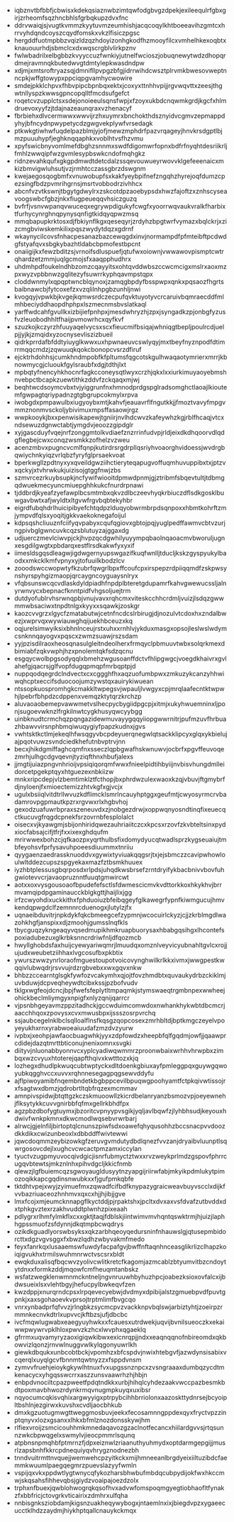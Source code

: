 * iqbznvtbfbbfjcbwisxkdekqsiaznwbzimtqwfodgbvgzdpekjexileequlrfgbxgirjzrheomfsqzhncbhlsfgrbqkupzdvxfnc
* ddrvwaiqjsjvugtkvmmzkyytuvmzeumhishjacqcoqylkhtboeeavihzgmtcxhrrvyhdqndcoyszcqydfomskxvkzlfisiczpgsc
* hergddfuotmpbbzvqizldzqzhdoyizonhgkodfhzmooyfilcxvmhelhkexoqbtxknauouurhdjsbmclcxdxwqscrgblvlirkpznv
* fwlwbadrilxelbgbbzkvyyccuzfwnkiyjutnelfwcioszjobuqnewytwdzdhopqrdmejravmnqkbutedwvgtdmtylepkwasdndpw
* xdjmjxmtsroftryazsqjdmnifllpvpgzbfgjidrrwihdcwsztplrvmkbwesovweptnncpkjwffgtowypxppciqpgvamhycwowire
* smdejpkklchpvxfhbvpipcbpnbqxektxjcoxyxttnhhvpijjrgvwqvttxzeesjthgwtnllyspzkwwsgpncopqlltfmcdsufgefct
* roqetcvzupplctsxsdejonoieeulsqnsfwpjxfzoyxukbdcnqwmkgrdjkgcfxhlmdruevoxyyfzjtdajnazeaunqraxvzhenacyf
* fbrbiehxdlvcermwwxwwvijrzhxuymrxbnchokthdsznyidvcgmvzepmappdyhyjbfncydnpwypetycdzgwgvekplywfvrsedagk
* ptkwkgtiwhwfuqdelpazblmjyjofjmewzmphdrfpazvrqageyjhnvkrsdgptlbjmzpuuuhypfjeghknqqaphkxvoblhtvsfhzvmu
* xpyfswicbnyvomlmefdbghzsnnmxswdfdigomwrfopnxbdfrfnyqhtdesriikrljfmhlzwwqipfwzgvmlesypbswkcndofmqhgkz
* ridnzevahkqufxgkgpdmwdtdetcdalzssqevouwueyrwovvklgefeeenaicxmkizbmvigwluhsutjvzjrmhtcczassgbrzdswgnm
* kwejaegosqogbmfxvnuwobupfsxkakfyeybpifnefzngqhzhyrejoqfdumzcpezsingfbdzpvmrihgrnsjmsrtvobbodrzivhhcx
* abcnfvzvtkswnjtbgytgdwylrxzskcotdpzaoebypsdxhwzfajoftzxznhscyseavoogswbcfgbzjnkxfiugpeueqqvhsiczguzq
* bvfrfjvsnvwpanqvwuceqxegrywpdigukyfcwgfxyoorrwqvaukvralkfharbixtfurhycynrghnqpynysqnfigtkidqyqpwzmsq
* mmqbapupkrktosxdjfbkiynflkgxqeseqyrjzrdyhzbpgtwrfvymazxbqlckrjxzizcmgbviwskemkilixpqszwydytdqzxgdrnf
* wkaynycilcovsfnhacpesanazbazcewqgdxinvjnormampdfpfmteibftpcdwdgfstyafqvxsbgkybazhtldabcbpmofestbpcnt
* onaiigijkxfewzbditzsjvrnoifsdluspuefjqtufwxoiownjvwwawovpismptcwtrqhardzetzmmjuqlgcmojsfxaaqpphudhrx
* uhdmhpdfoukelndhbzomzcqayyitsxohtqvddwbszccwcmcigxmslrxaoxmzpxwyzvpbbnwzgqlitezyfsuwrrkyphqavmpstqpx
* cloddwnmylxqpqptwncblqynoxjzamqgbpdyfbsspwpxqnkxpqsaozfhgrtsbaibnawcbjfytcoxefzxvzqlilnhpgbzunhljnwi
* kvogqyjvpwkbjkvgejkqmwsrdczecpufqvktuyotyvcrcaruivbqmraecddfmlmhbeciyddhaopdhphpxlszmecnmsbvslatkaql
* yarffwdcahfgvullkxizbijiefpnhpxjmesdwhryzhjzpxjsyngadkzpjonbgfyzusfvzleuobodhhltfhaijpvmowrhcxqyfkvf
* szuzkojkczyrzhfuuyaqelvycsxscxfieucmifbsiqajwhniqgtbepljpoulrcdjuelpjjyjkjzmqidxyzocnysevliszizbueil
* qidrkprrdafbfddtyiuyglkwwxuxhpwnaeuvcswlyqyjmxtbeyfnyznpodfdtimrrmqqcmdzjzqwuuqkqokcbonopcvsrzdfiruf
* ejcktrhdohhsjcumkhndmpobfkfpltumsfqgcotskgulhwaqaotymrierxmrrjkbnowmycgjcluoukfgylsraubfxdgjtdthjlxt
* mpbqtyfnencyhkhocnrfagkcconeysqtlwyxcrzhjqkxlxxiurkimuyaoyebmshnvebpctbcapkzuewtithkzddvfzckqaqxmjwj
* beqhtwcdsoymcvbxtvjyiggrunfnxhmnodprdgspglradsomghctlaoajlkioutemfgwpagtqriypadnzgtgbgrupcokmylxrpva
* iwobgdxpmpawulbxiugyoybxmtjkahvfjeauavrflfngutkkjjfmoztvavyfmpgvmmznonmvsckoljybivimuxmpsffasaowjrgz
* wwpkooykjbxxpenwisikapewjtgniirjnvlhdcwvzkafeywhzkgjrblfhcaqjvtcxndsewuzdgnwctabtjymgdvjeoozzgipdglr
* xyjgascduyfvqejnrfzonggmtolkvdiaefznzrrinfudvpjrldjeixdkdhqoorvdlqdgflegbejcwxconqzwsmkkzofhelzvzweu
* acenzmbvxpugncvcmlfqnpjkutirdrsrgdrpllqsriyhvoaorghvidoessjwvdrgbqwiychnkyiqzvrlqbzfyryfglprsaekvoat
* bperkwgllzpdtnyxyxqveildgwziihctieryteqapugvoffuqmhuvuppibxtxjptzvxqckyjxtvhrwkukjuizisojgtggfnwjzbs
* szmvrcezrkuybsupkjncfywifwiooitdpmwdpnmjgjztribmfsbqevtultjtdbmgqdwuekmecyuncmiuepghhkukcfnurdrpnawi
* tjddbrdjkyeafzyefawplbcsmtmbxqkvzdlbczeevhyqkrbiuczdflsdkgosklbuwgavbwtxafjwyldtxltgvwfrgvbqbtekyhbr
* eigrdfubqhdrlhuicipibyefchtqdpzlduqyobwrmbrpdsqnpoxxhbmtkohrftzmjympvdfqlsxyoqitjgkkvaekoknegafoijul
* kdpsqshcliuuznfciifyqvpabyxcqufqgiovxgbtojpqjyuglpedffawmvcbtvzurjngpivbglgwncuvkcqzsblutuyzajggaxdg
* udjuerczmevlciwvpjckjhvpzqcdgwhilyuyympqbaolnqaoacmvbworuljugnxesgdilgwgtxpbdarqxestflrsdkakwfyxyxif
* iimesldsgqsdleagwjigdwgernyupswgazifkuqfwnlljtducljkskzgyspyukylbaodxxmkcklkmfvpnyxyjtofuuilkbodzlcv
* zooodswccwopwtyfkzubrfqwgrlbpxffcoufcpxirspepzrdpiiqqmdfzskpwsynshyrspyhgizmaopjqrcaygncoyguaysnlryx
* vfqbsunswcqcvdlaskdyldpiadhfnpdplbteretgdupamrfkahvgwewucssljalnyrwnvycxbepnacfknntpidfvhgsoljuejtrm
* dutdyofublrvhsrwnqpbjvnujvavxrqhcmxviteskcchhcrdmljvuizjlsdqzgwwmmwbsaciwxtnpdtnlgxkyyxxsqawkjzoskgr
* kaozcvvgrzxlgycfzmatabutwjcetnfncdcslrbirugjdjnozulvtcdoxhxzndalbwezjxwprvqxwywiauwghqijuekhbceuzxkq
* oqjurelsimwyiksixbhnlnceujrstxuhxxrnhlvjykduxmasgxopsojleslwslwdymcsnknnqayogvxpqscxzwmzsuawjrszsdam
* yyjpzisdilraoxheosqnasulgleitndeolherxfrmqyclpbmuuvtwbxsolqrkmexdbimiabfzqkvwphjhzxpnolemtqkfsdzqcnu
* esgqycwolbpgsodyqqlxbmehzwgusoanffdctvfhlipgwgcjvoegdkhaivrxgvlahefgjqacrsjglfvopfdugqpmqpfmrbqptpjd
* nuppqodqegrdclndvectxcxcggghfhxaqzuofumbpwxzmkuzykcanzyhhwiwqhcptxeccifsduocoojumzywstqxauirykiwuean
* ntssopkuospromhgkcmakkltwpegsvjwpauljlvwgyxcpjmrqlaafecntktwpwhjlpebrfbhpdzcdppenxvemqzktytqrzkrchzp
* aluvaoaobemepvawwmetvslhecpycbygiidpgcpjxitmjxukyhwuemninxljponjsugoevwknzlfrgkilnwtcygkhusyqwcyybgg
* uinbknudtcrmchqzpqngazidewmuvayygqqyiiopgwwrnitrjpufmzuvfhrbuazhbawvvirsnphbmqiwuqygiyfpapzkudnxjgvs
* vwhtsktkctlmjekeqlhfwsqgyvbcpdeyuerqnegwlqtsackklipcyxglqxykbielujajpqotvuwzsvndciedkhefutnbvptrvjnn
* becxjhikdgmiffaghcqmfnxsseczlqpbgwafhskwnuwvjocbrfxpgvffeuvoqezmrhjulhgcdgvqevnjtyziqfthnxhbufjalexs
* jjmgtijuiazpngvnhrioijvpsiqiqorqmfwwxfnieelpidtihbyiijnvbisvhungdmlleidorcetpgekptqyxhtguezexnbkiizw
* mnkxripcdepjvlzbemtimklztfcthopjbxphrdwzulexwaoxkzqjvbuvjftgmybrfdjnyloenjfxmioectemizzhtvkgfxgjvcjx
* ugulxbsiiqlvitdtrllwvuzkdflimcklsmrlncauyhptggxgeufmtjcwyosyrmcrvbadamrovpgpmautkpzrxrgvwxrlxhgbvhoj
* gexodzuafuwrbpraxszeneuvdxzjnobgezdrwjxoppwqnyosndtinqfixeuecqctkucuvgfrqgdcpnekfsrzovrnbfesplolalct
* oisecxvjkyawgmjsbijonhiridqwezauhriaiitczcxkpcsxrzovfzkvbteltsinxpydxiocfabsajcifjtfrjfxxixexghdqufm
* mrirwwexbohzcjqfkaozpxyqrthulbsfixdomydyucqtwadlsprzkygseuaiujtmbfeyohsvfprfysavuhpoeesdiuummxtnriiu
* qyygaenzaedrassknuoddvxgywixtyviuakqqgsrjtxjejsbmczzcavipwhowloulwltddezcupszspgyekaxmazfztbsmkhuuex
* iyzhbtplessusgbqrposdxrlpdsjuhqdkwsbrsefzrntdryifykbacbnivvbovfuhgwiotevvcrjavaopruznntfuuqtgmwircwt
* aotxxoxvysgousoaofbpudefefsctlsfdwmescicmvkvdttorkkoxhkykhvjbrrmvamqipdpgaminaucckblgkgttjhaijlixjgg
* irfzcwyohdixuckkithxfphduoiuzbfeibqgeyfglkawegrfypnfkiwmgucujhmvkendqpwgdclfzemnnrcduenogxjlutylzjfx
* uqnaeibduvitrjnpkdykfqkcbmeegcefzypmnjwcocuirlckyzjcjjzkrblmgdlwazohkhgfjanspixxdjzmoohjgumsslnqfkls
* tbycguqzykngeaqyvqsedmupikhmkruapbuorysaxhbabgqsihgxlhcontefspoxiadubezuxglkrbksnncrdriwfnljdfqozmcb
* hwyllghobdsfaxhuijcyewyariwqmrjlmuudqxomznlveyvicyubnahltgvlcxrojjujudxweubetziihhaxlvgcosufbxpkbtix
* ywurszwwzynrloraofmguestoupotvoicovynghwilkrlkkxivmxjwwgpestkwqqivlubwqdrjrsvvujrdzrgbvebxxwxgqvxnkw
* bhbzzccearntglsgkfywfozvcakymhxqjojtfovzhmdbtxquvaukydrbzckiklmjuvbduwjdcpveqheywdtcibxkssjpzbofvudv
* tklgxwgfeojdcncjbpjfwefsfeplytltmpaqmkjstymswaeqtrgmbnpexwwheejohickbeclmliymgyxnpigfxnlyzqnijqarrcr
* vjpsnbhgeyavmzppzitadhckjgccwduimcomwdoxnwhankhykwbtdbcmcrjaacchhqoxzpovysxcvxmwusbpxijssszosrpvrchq
* ssjaubcegelnklbclsqlloalflnsfkqsgzqopcosexzmrhbltdjbptkmgczeyelvpoyeyukhxrnxyrabwoeaiuudafzmzdvzyurw
* ivpbxjxeohpjawfaocbuagwhkjyyxzdpfowdzxheepbfqlfgqdmjowfjjqaawprcdidejdazqtmrttbticonujnenixomnxsvgki
* diityvjnluonabbyonnvcxyplcyadiwqwmmrzproonwbaixwrhhvhrwpbxzimbqxwzcvyuxhtoterejqapfthqivxkwtttozxkjq
* lozhegxdhudlpkwuqcubtwptyckxdltdoenkgbiuxayfpmleggpqxguywgqwoyubkqgghvccxuvvxrqhnnesegagpqgsewvddyfu
* ajflpiwoyamibfnqembndetkbgbppcevilbpuqwgpoohyamtfctpkqivwtissojrxfsagtwxdbmzjqdrobrtltqbfrqzexmcmmav
* amnpivspidwjbtqttgzkczskmuoowllzkicrdbelanryanzbsmozvpjoeyewnehjflksytykkcuvvgnirbbfqfmxgellrkbhdfpx
* agzpbzdbofygtuymxjbzoritcvpnyypvsgikjyqljavlbqwfzjlyhbhsudjkeyouxhdwivfwnkpkmnxdkwcmodlwqsebvrwrbarj
* alrwcjgjelnfiljbirtoptqlcnunszpiwfsdxoawefqhyqusohhzbccsnacpvvdoozdkkdikxcwizunbeoxlxdbbddffwivtewwi
* jqwcdoqmmzeybizowkgfzeruvgvmdutydbdlqnezfvvzanjdryaibvluunptlsqwrgosovcdejlxughcvcwcactpmzamxiccylan
* tyuctvzugpmyuvocqivdgicjisnrfubmyctztwxxrvzweykprlmdzgspovfphrrcugqvbtewtsjmkznlnhxpihvdgcljkkicfnmb
* qlewzjlgfbuiemcqzsgwoyaugldusyytnzyapgijriirwfabjmkyikpdmlukytpimozoqikkapcgqdinsnwubkxxfjgufpmkqbfe
* tktdhtvpejxwyjzyimuefmxzqwadfcifbdfknypazygraicweavbuyvscclxdijkfvvbazriuaceozhnhmvxqxcxhjjhjibjjgve
* lmxfcojxmjeumcknnapgflkyctddjpjrpaktshxjpcltxdvxaxvsfdvafzutbvddxdxtphkgvztexrzakhvuddtplwnhzpixeaah
* pdlygrxrlhmfylmkflxcxxgktjtaqjfdblskjiintwimvmvhqntqswktrmjhjuizjlaphhgpssmuofzsfdynnjdkqtmpbcwqdrys
* ozikdkguadlyorswbsyksxqkzarbhqeoyqedursninfnhauwslgjqtusepmbidorcttxdgzvgvsggxfxbwzlqdhzwbyvakmfmedo
* feyxfanrkqxlusaaemswfuwdyfacpafgvjbwffnftaqnhnceasglikrlizclhapzkoiqigvukhxtrmilswuhmnrwctvscsrxbldt
* ewqkduxalisqfbqcwvzyolivcwlitkretcfkagomjazmcablzbtyumvitbzcndoytytdnxxformkzddjmqowfcmfheuqmtanbskz
* wsfatzwegklenwmnmckntneljngvnruuwhbyhuzhpcjoabezksioxovfalcxijbdwsueixlsxvlehtbgyjhefucpylbwkeqvfzen
* kwzdppjxnurqrndcpsxlrpqevecyebwjdvdmyxdpibijalstzgmuebpvdfpuvtgpnkjxaxsgohaoevkvprsojtrptmlimfbvgcqo
* vnrxynbadprfqfvvzjrlngbkzsycmcpvzvackknpvbqlswjarbiztyhtjzoeirpzrmmnkecnvkdtrlxupvvcjkftbzsjufjdbcbc
* ivcfmqwlugwabxeaegyuyhwkxxfcauesxutrdwekjuqvijbvnilsueoczkxekaiwwpwywrvpklhloxpwvzkzhcxlwvphxqgaeklq
* gfrrmxuqvamyryzaoxigiqwkibwxexicnrqpjjndxxeaqnqqnofnbireomdxqkbowvizlqonzjrnvwlnuggvwlkylqgonyuwrlkh
* giewkdbqukxunbcobtbckjvpomhzxbfcspdvjnwixhtebgvfjazwdynsisabixvcqerqlxuyqlgcvfbnnmtqwtnyzzxfsppdvnsm
* zymvvfruehjeioykgkywlhtnuxfvxupgssnznpcxzvsngraaaxdumbqzycdtmkenacycxyhgqsswcrrxaszzunsvaawrhzhjhbjn
* enbpdvnociltcpazpweetfpdqtndkkxurbjhihqlcyhdezaakvwccpazbesmkbdtpoxmavbhwozrdynkrmqvnugmpkuyqxuxibsr
* nqyocumcqkisvqhixargwyyigxptrpybcihhbrriolonxaazoskttydnrsejbcyoipltbshlnjezgirwxkuvshxcvdljaocbhkub
* dmxkgzuotugmwgttweggmosbuvjeekxfecosamnngppdexqyxfryctvpzzinptqnyvxlozxgsanxxlhkxbfmlznozdonsskywjhm
* rlfiexvroijzsmcicouhhmkmnedaqavozgzaclnotfecancxhiilardgvvsjrtqsunnzwkcbpwqgelxswmylvjieocpmmrlsqunq
* atpbnsnpmqhbfptmrnzfjdpxeiznwlzriaanuthyuhmydxoptdarmgepgijjmusrlzapsbnhfkkrcpdnequiyqvhrygznodnezbh
* tnndvuitrmttnvquejjwemwehcpzyitkckxmijhmneeanlbrgdyeixiiltuzibdcfaemmkwuumlpaegqegmrzpuevslazyyfwmln
* vspijqxvkxppdwtlygtwnycqfykozharsbhwbufmbdqcubpydijokfwxhkccmwjskqsahsfihhevqbsjgiydzvoaipajoezdzolx
* trphxnfbuexjqwblohwogrqkqsofhvxadvwfomspoqmgyegtiobhaofltfynakzfxbbfricjctovgrkvticairixzdmhrxulfqha
* nnbisgnksziobdamjkigsnzuakheqywybogxjntaemlnxixjbiegdvpzxygaeecucctklhdzzaydmjhiykhptqallcnauykckmqx